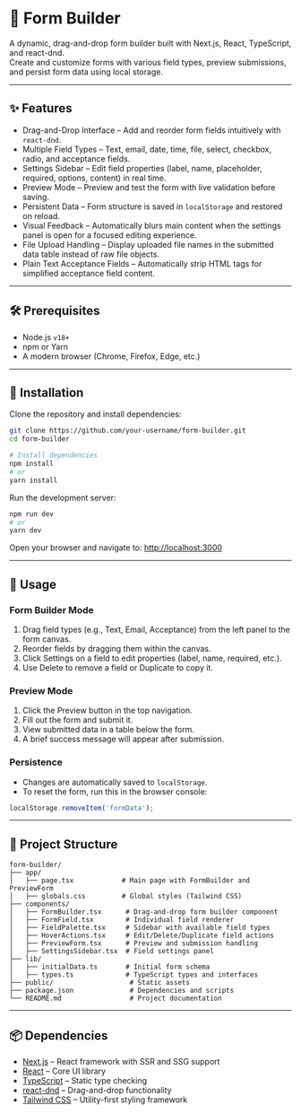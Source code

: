 
# 📝 Form Builder

A dynamic, drag-and-drop form builder built with Next.js, React, TypeScript, and react-dnd.  
Create and customize forms with various field types, preview submissions, and persist form data using local storage.

---

## ✨ Features

- Drag-and-Drop Interface – Add and reorder form fields intuitively with `react-dnd`.
- Multiple Field Types – Text, email, date, time, file, select, checkbox, radio, and acceptance fields.
- Settings Sidebar – Edit field properties (label, name, placeholder, required, options, content) in real time.
- Preview Mode – Preview and test the form with live validation before saving.
- Persistent Data – Form structure is saved in `localStorage` and restored on reload.
- Visual Feedback – Automatically blurs main content when the settings panel is open for a focused editing experience.
- File Upload Handling – Display uploaded file names in the submitted data table instead of raw file objects.
- Plain Text Acceptance Fields – Automatically strip HTML tags for simplified acceptance field content.

---

## 🛠 Prerequisites

- Node.js `v18+`
- npm or Yarn
- A modern browser (Chrome, Firefox, Edge, etc.)

---

## 🚀 Installation

Clone the repository and install dependencies:

```bash
git clone https://github.com/your-username/form-builder.git
cd form-builder

# Install dependencies
npm install
# or
yarn install
````

Run the development server:

```bash
npm run dev
# or
yarn dev
```

Open your browser and navigate to:
[http://localhost:3000](http://localhost:3000)

---

## 📖 Usage

### Form Builder Mode

1. Drag field types (e.g., Text, Email, Acceptance) from the left panel to the form canvas.
2. Reorder fields by dragging them within the canvas.
3. Click Settings on a field to edit properties (label, name, required, etc.).
4. Use Delete to remove a field or Duplicate to copy it.

### Preview Mode

1. Click the Preview button in the top navigation.
2. Fill out the form and submit it.
3. View submitted data in a table below the form.
4. A brief success message will appear after submission.

### Persistence

* Changes are automatically saved to `localStorage`.
* To reset the form, run this in the browser console:

```javascript
localStorage.removeItem('formData');
```

---

## 📂 Project Structure

```
form-builder/
├── app/
│   ├── page.tsx            # Main page with FormBuilder and PreviewForm
│   ├── globals.css         # Global styles (Tailwind CSS)
├── components/
│   ├── FormBuilder.tsx      # Drag-and-drop form builder component
│   ├── FormField.tsx        # Individual field renderer
│   ├── FieldPalette.tsx     # Sidebar with available field types
│   ├── HoverActions.tsx     # Edit/Delete/Duplicate field actions
│   ├── PreviewForm.tsx      # Preview and submission handling
│   ├── SettingsSidebar.tsx  # Field settings panel
├── lib/
│   ├── initialData.ts       # Initial form schema
│   ├── types.ts             # TypeScript types and interfaces
├── public/                   # Static assets
├── package.json              # Dependencies and scripts
└── README.md                 # Project documentation
```

---

## 📦 Dependencies

* [Next.js](https://nextjs.org/) – React framework with SSR and SSG support
* [React](https://react.dev/) – Core UI library
* [TypeScript](https://www.typescriptlang.org/) – Static type checking
* [react-dnd](https://react-dnd.github.io/react-dnd/about) – Drag-and-drop functionality
* [Tailwind CSS](https://tailwindcss.com/) – Utility-first styling framework


